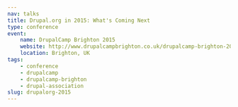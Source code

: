 ```yaml
---
nav: talks
title: Drupal.org in 2015: What's Coming Next
type: conference
event:
    name: DrupalCamp Brighton 2015
    website: http://www.drupalcampbrighton.co.uk/drupalcamp-brighton-2015
    location: Brighton, UK
tags:
    - conference
    - drupalcamp
    - drupalcamp-brighton
    - drupal-association
slug: drupalorg-2015
---
```

